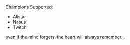 Champions Supported:
- Alistar
- Nasus
- Twitch

even if the mind forgets, the heart will always remember...
